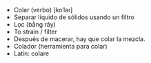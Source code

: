 - Colar (verbo) [koˈlaɾ]
- Separar líquido de sólidos usando un filtro
- Lọc (bằng rây)
- To strain / filter
- Después de macerar, hay que colar la mezcla.
- Colador (herramienta para colar)
- Latín: colare